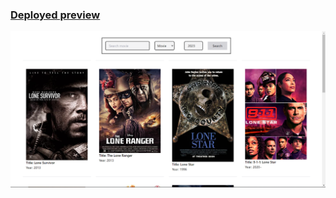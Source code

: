 ### [Deployed preview](https://clever-sopapillas-1a4fcf.netlify.app/)

![Website preview](./Screenshot%202023-03-03%20123353.png)
